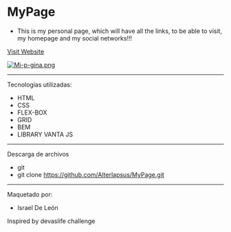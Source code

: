 # MyPage

- This is my personal page, which will have all the links, to be able to visit, my homepage and my social networks!!!


<a href="https://mypageprofile.netlify.app/"  target="_blank">Visit Website </a>

[![Mi-p-gina.png](https://i.postimg.cc/RZywkDp2/Mi-p-gina.png)](https://postimg.cc/fV73XBNv)

---

Tecnologías utilizadas: 

- HTML 
- CSS
- FLEX-BOX  
- GRID
- BEM
- LIBRARY VANTA JS 


---

Descarga de archivos 

- git 
- git clone https://github.com/Alterlapsus/MyPage.git


---

Maquetado por: 

- Israel De León 

Inspired by devaslife challenge
